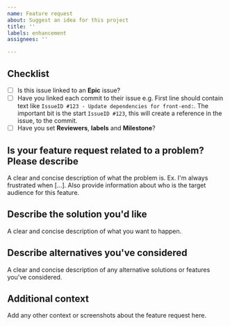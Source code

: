 ```yaml
---
name: Feature request
about: Suggest an idea for this project
title: ''
labels: enhancement
assignees: ''

---
```


## Checklist

- [ ] Is this issue linked to an **Epic** issue?
- [ ] Have you linked each commit to their issue e.g. First line should contain text like `IssueID #123 - Update dependencies for front-end:`. The important bit is the start `IssueID #123`, this will create a reference in the issue, to the commit.
- [ ] Have you set **Reviewers**, **labels** and **Milestone**?

## Is your feature request related to a problem? Please describe

A clear and concise description of what the problem is. Ex. I'm always frustrated when [...]. Also provide information about who is the target audience for this feature.

## Describe the solution you'd like

A clear and concise description of what you want to happen.

## Describe alternatives you've considered

A clear and concise description of any alternative solutions or features you've considered.

## Additional context

Add any other context or screenshots about the feature request here.

